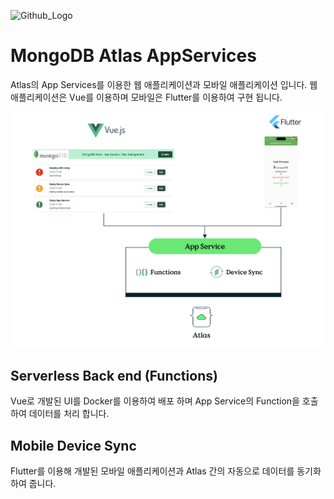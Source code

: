 <img src="https://companieslogo.com/img/orig/MDB_BIG-ad812c6c.png?t=1648915248" width="50%" title="Github_Logo"/> <br>

# MongoDB Atlas AppServices
Atlas의 App Services를 이용한 웹 애플리케이션과 모바일 애플리케이션 입니다.
웹애플리케이션은 Vue를 이용하며 모바일은 Flutter를 이용하여 구현 됩니다.

![Architecture](/images/image01.png)

## Serverless Back end (Functions)
Vue로 개발된 UI를 Docker를 이용하여 배포 하며 App Service의 Function을 호출하여 데이터를 처리 합니다.

## Mobile Device Sync
Flutter를 이용해 개발된 모바일 애플리케이션과 Atlas 간의 자동으로 데이터를 동기화 하여 줍니다.